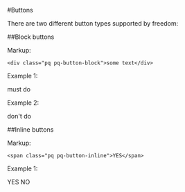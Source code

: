 #Buttons

There are two different button types supported by freedom:

##Block buttons

Markup:

    <div class="pq pq-button-block">some text</div>

Example 1:

<div class="pq pq-button-block pq-color-z">must do<span class="icon"><i class="icon-ok"></i></span></div>

Example 2:

<div class="pq pq-button-block pq-color-y">don't do<span class="icon"><i class="icon-remove"></i></span></div>

##Inline buttons

Markup:

    <span class="pq pq-button-inline">YES</span>

Example 1:

<span class="pq pq-button-inline pq-color-z">YES</span> <span class="pq pq-button-inline pq-color-y">NO</span>